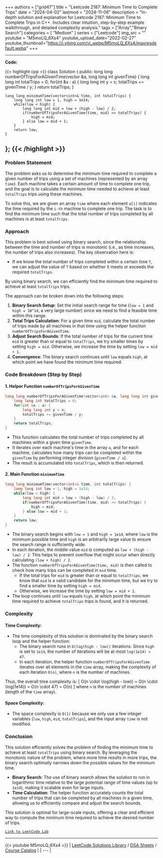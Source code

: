 
+++
authors = ["grid47"]
title = "Leetcode 2187: Minimum Time to Complete Trips"
date = "2024-04-02"
lastmod = "2024-11-06"
description = "In-depth solution and explanation for Leetcode 2187: Minimum Time to Complete Trips in C++. Includes clear intuition, step-by-step example walkthrough, and detailed complexity analysis."
tags = ["Array","Binary Search"]
categories = [
    "Medium"
]
series = ["Leetcode"]
img_src = ""
youtube = "M5moLQ_6Xs4"
youtube_upload_date="2022-02-27"
youtube_thumbnail="https://i.ytimg.com/vi_webp/M5moLQ_6Xs4/maxresdefault.webp"
+++



---
**Code:**

{{< highlight cpp >}}
class Solution {
public:
    long long numberOfTripsForAGivenTime(vector<int> &a, long long int givenTime) {
        long long int totalTrips = 0;
        for(int &x : a) {
            long long int y = x;
            totalTrips += givenTime / y;
        }
        return totalTrips;
    }

    long long minimumTime(vector<int>& time, int totalTrips) {
        long long int low = 1, high = 1e14;
        while(low < high) {
            long long int mid = low + (high - low) / 2;
            if(numberOfTripsForAGivenTime(time, mid) >= totalTrips) {
                high = mid;
            } else low = mid + 1;
        }
        return low;
    }
};
{{< /highlight >}}
---

### Problem Statement
The problem asks us to determine the minimum time required to complete a given number of trips using a set of machines (represented by an array `time`). Each machine takes a certain amount of time to complete one trip, and the goal is to calculate the minimum time needed to achieve at least `totalTrips` trips using these machines. 

To solve this, we are given an array `time` where each element `a[i]` indicates the time required by the `i-th` machine to complete one trip. The task is to find the minimum time such that the total number of trips completed by all machines is at least `totalTrips`.

### Approach
This problem is best solved using binary search, since the relationship between the time and number of trips is monotonic (i.e., as time increases, the number of trips also increases). The key observation here is:
- If we know the total number of trips completed within a certain time `T`, we can adjust the value of `T` based on whether it meets or exceeds the required `totalTrips`.

By using binary search, we can efficiently find the minimum time required to achieve at least `totalTrips` trips.

The approach can be broken down into the following steps:
1. **Binary Search Setup**: Set the initial search range for time (`low = 1` and `high = 10^14`, a very large number) since we need to find a feasible time within this range.
2. **Total Trips Calculation**: For a given time `mid`, calculate the total number of trips made by all machines in that time using the helper function `numberOfTripsForAGivenTime`.
3. **Adjust Search Bounds**: If the total number of trips for the current time `mid` is greater than or equal to `totalTrips`, we try smaller times by setting `high = mid`. Otherwise, we increase the time by setting `low = mid + 1`.
4. **Convergence**: The binary search continues until `low` equals `high`, at which point we have found the minimum time required.

### Code Breakdown (Step by Step)

#### 1. Helper Function `numberOfTripsForAGivenTime`
```cpp
long long numberOfTripsForAGivenTime(vector<int> &a, long long int givenTime) {
    long long int totalTrips = 0;
    for(int &x : a) {
        long long int y = x;
        totalTrips += givenTime / y;
    }
    return totalTrips;
}
```
- This function calculates the total number of trips completed by all machines within a given time `givenTime`.
- It iterates over each machine's time in the array `a`, and for each machine, calculates how many trips can be completed within the `givenTime` by performing integer division (`givenTime / x`).
- The result is accumulated into `totalTrips`, which is then returned.

#### 2. Main Function `minimumTime`
```cpp
long long minimumTime(vector<int>& time, int totalTrips) {
    long long int low = 1, high = 1e14;
    while(low < high) {
        long long int mid = low + (high - low) / 2;
        if(numberOfTripsForAGivenTime(time, mid) >= totalTrips) {
            high = mid;
        } else low = mid + 1;
    }
    return low;
}
```
- The binary search begins with `low = 1` and `high = 1e14`, where `low` is the minimum possible time and `high` is an arbitrarily large value to ensure the search range is sufficiently wide.
- In each iteration, the middle value `mid` is computed as `low + (high - low) / 2`. This helps to prevent overflow that might occur when directly calculating `(low + high) / 2`.
- The function `numberOfTripsForAGivenTime(time, mid)` is then called to check how many trips can be completed in `mid` time.
  - If the total trips for `mid` is greater than or equal to `totalTrips`, we know that `mid` is a valid candidate for the minimum time, but we try to find a smaller time by setting `high = mid`.
  - Otherwise, we increase the time by setting `low = mid + 1`.
- The loop continues until `low` equals `high`, at which point the minimum time required to achieve `totalTrips` trips is found, and it is returned.

### Complexity

#### Time Complexity:
- The time complexity of this solution is dominated by the binary search loop and the helper function:
  - The binary search runs in `O(log(high - low))` iterations. Since `high` is set to `1e14`, the number of iterations will be at most `log(1e14) ≈ 47`.
  - In each iteration, the helper function `numberOfTripsForAGivenTime` iterates over all elements in the `time` array, making the complexity of each iteration `O(n)`, where `n` is the number of machines.
  
Thus, the overall time complexity is:
\[
O(n \cdot \log(high - low)) = O(n \cdot \log(1e14)) = O(n \cdot 47) = O(n)
\]
where `n` is the number of machines (length of the `time` array).

#### Space Complexity:
- The space complexity is `O(1)` because we only use a few integer variables (`low`, `high`, `mid`, `totalTrips`), and the input array `time` is not modified.

### Conclusion
This solution efficiently solves the problem of finding the minimum time to achieve at least `totalTrips` using binary search. By leveraging the monotonic nature of the problem, where more time results in more trips, the binary search optimally narrows down the possible values for the minimum time. 

- **Binary Search**: The use of binary search allows the solution to run in logarithmic time relative to the large potential range of time values (up to `1e14`), making it scalable even for large inputs.
- **Time Calculation**: The helper function accurately counts the total number of trips that can be completed by all machines in a given time, allowing us to efficiently compare and adjust the search bounds.
  
This solution is optimal for large-scale inputs, offering a clear and efficient way to compute the minimum time required to achieve the desired number of trips.

[`Link to LeetCode Lab`](https://leetcode.com/problems/minimum-time-to-complete-trips/description/)

---
{{< youtube M5moLQ_6Xs4 >}}
| [LeetCode Solutions Library](https://grid47.xyz/leetcode/) / [DSA Sheets](https://grid47.xyz/sheets/) / [Course Catalog](https://grid47.xyz/courses/) |
| --- |
